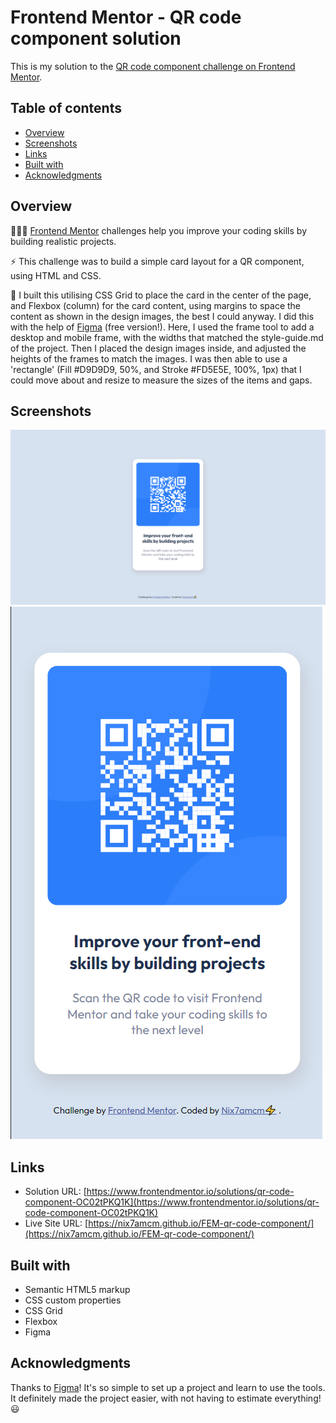 # Frontend Mentor - QR code component solution

This is my solution to the [QR code component challenge on Frontend Mentor](https://www.frontendmentor.io/challenges/qr-code-component-iux_sIO_H).


## Table of contents

- [Overview](#overview)
- [Screenshots](#screenshot)
- [Links](#links)
- [Built with](#built-with)
- [Acknowledgments](#acknowledgments)


## Overview

👩🏻‍💻 [Frontend Mentor](www.frontendmentor.io) challenges help you improve your coding skills by building realistic projects.

⚡ This challenge was to build a simple card layout for a QR component, using HTML and CSS.

🚀 I built this utilising CSS Grid to place the card in the center of the page, and Flexbox (column) for the card content, using margins to space the content as shown in the design images, the best I could anyway. I did this with the help of [Figma](https://www.figma.com) (free version!). Here, I used the frame tool to add a desktop and mobile frame, with the widths that matched the style-guide.md of the project. Then I placed the design images inside, and adjusted the heights of the frames to match the images. I was then able to use a 'rectangle' (Fill #D9D9D9, 50%, and Stroke #FD5E5E, 100%, 1px) that I could move about and resize to measure the sizes of the items and gaps.


## Screenshots

![](/solution-snaps/desktop.png)
![](/solution-snaps/mobile.png)


## Links

- Solution URL: [https://www.frontendmentor.io/solutions/qr-code-component-OC02tPKQ1K](https://www.frontendmentor.io/solutions/qr-code-component-OC02tPKQ1K)
- Live Site URL: [https://nix7amcm.github.io/FEM-qr-code-component/](https://nix7amcm.github.io/FEM-qr-code-component/)


## Built with

- Semantic HTML5 markup
- CSS custom properties
- CSS Grid
- Flexbox
- Figma


## Acknowledgments

Thanks to [Figma](https://www.figma.com)! It's so simple to set up a project and learn to use the tools. It definitely made the project easier, with not having to estimate everything! 😃